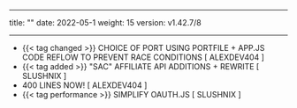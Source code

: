 
---
title: ""
date: 2022-05-1
weight: 15
version: v1.42.7/8



---

- {{< tag changed >}} CHOICE OF PORT USING PORTFILE + APP.JS CODE REFLOW TO PREVENT RACE CONDITIONS [ ALEXDEV404 ]
- {{< tag added >}} "SAC" AFFILIATE API ADDITIONS + REWRITE [ SLUSHNIX ]
- 400 LINES NOW! [ ALEXDEV404 ]
- {{< tag performance >}} SIMPLIFY OAUTH.JS [ SLUSHNIX ]
